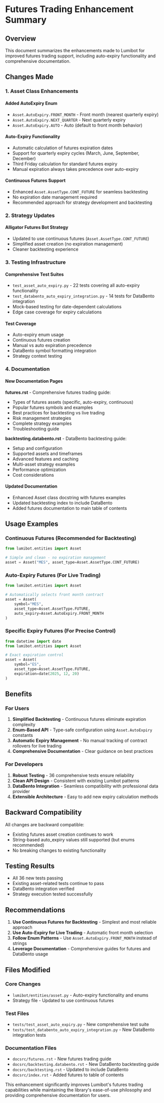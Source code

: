 # Futures Trading Enhancement Summary

## Overview

This document summarizes the enhancements made to Lumibot for improved futures trading support, including auto-expiry functionality and comprehensive documentation.

## Changes Made

### 1. Asset Class Enhancements

#### Added AutoExpiry Enum
- `Asset.AutoExpiry.FRONT_MONTH` - Front month (nearest quarterly expiry)
- `Asset.AutoExpiry.NEXT_QUARTER` - Next quarterly expiry  
- `Asset.AutoExpiry.AUTO` - Auto (default to front month behavior)

#### Auto-Expiry Functionality
- Automatic calculation of futures expiration dates
- Support for quarterly expiry cycles (March, June, September, December)
- Third Friday calculation for standard futures expiry
- Manual expiration always takes precedence over auto-expiry

#### Continuous Futures Support
- Enhanced `Asset.AssetType.CONT_FUTURE` for seamless backtesting
- No expiration date management required
- Recommended approach for strategy development and backtesting

### 2. Strategy Updates

#### Alligator Futures Bot Strategy
- Updated to use continuous futures (`Asset.AssetType.CONT_FUTURE`)
- Simplified asset creation (no expiration management)
- Cleaner backtesting experience

### 3. Testing Infrastructure

#### Comprehensive Test Suites
- `test_asset_auto_expiry.py` - 22 tests covering all auto-expiry functionality
- `test_databento_auto_expiry_integration.py` - 14 tests for DataBento integration
- Mock-based testing for date-dependent calculations
- Edge case coverage for expiry calculations

#### Test Coverage
- Auto-expiry enum usage
- Continuous futures creation
- Manual vs auto expiration precedence
- DataBento symbol formatting integration
- Strategy context testing

### 4. Documentation

#### New Documentation Pages

**futures.rst** - Comprehensive futures trading guide:
- Types of futures assets (specific, auto-expiry, continuous)
- Popular futures symbols and examples
- Best practices for backtesting vs live trading
- Risk management strategies
- Complete strategy examples
- Troubleshooting guide

**backtesting.databento.rst** - DataBento backtesting guide:
- Setup and configuration
- Supported assets and timeframes
- Advanced features and caching
- Multi-asset strategy examples
- Performance optimization
- Cost considerations

#### Updated Documentation
- Enhanced Asset class docstring with futures examples
- Updated backtesting index to include DataBento
- Added futures documentation to main table of contents

## Usage Examples

### Continuous Futures (Recommended for Backtesting)
```python
from lumibot.entities import Asset

# Simple and clean - no expiration management
asset = Asset("MES", asset_type=Asset.AssetType.CONT_FUTURE)
```

### Auto-Expiry Futures (For Live Trading)
```python
from lumibot.entities import Asset

# Automatically selects front month contract
asset = Asset(
    symbol="MES", 
    asset_type=Asset.AssetType.FUTURE, 
    auto_expiry=Asset.AutoExpiry.FRONT_MONTH
)
```

### Specific Expiry Futures (For Precise Control)
```python
from datetime import date
from lumibot.entities import Asset

# Exact expiration control
asset = Asset(
    symbol="ES",
    asset_type=Asset.AssetType.FUTURE,
    expiration=date(2025, 12, 20)
)
```

## Benefits

### For Users
1. **Simplified Backtesting** - Continuous futures eliminate expiration complexity
2. **Enum-Based API** - Type-safe configuration using `Asset.AutoExpiry` constants
3. **Automatic Expiry Management** - No manual tracking of contract rollovers for live trading
4. **Comprehensive Documentation** - Clear guidance on best practices

### For Developers  
1. **Robust Testing** - 36 comprehensive tests ensure reliability
2. **Clean API Design** - Consistent with existing Lumibot patterns
3. **DataBento Integration** - Seamless compatibility with professional data provider
4. **Extensible Architecture** - Easy to add new expiry calculation methods

## Backward Compatibility

All changes are backward compatible:
- Existing futures asset creation continues to work
- String-based auto_expiry values still supported (but enums recommended)
- No breaking changes to existing functionality

## Testing Results

- All 36 new tests passing
- Existing asset-related tests continue to pass
- DataBento integration verified
- Strategy execution tested successfully

## Recommendations

1. **Use Continuous Futures for Backtesting** - Simplest and most reliable approach
2. **Use Auto-Expiry for Live Trading** - Automatic front month selection
3. **Follow Enum Patterns** - Use `Asset.AutoExpiry.FRONT_MONTH` instead of strings
4. **Leverage Documentation** - Comprehensive guides for futures and DataBento usage

## Files Modified

### Core Changes
- `lumibot/entities/asset.py` - Auto-expiry functionality and enums
- Strategy file - Updated to use continuous futures

### Test Files
- `tests/test_asset_auto_expiry.py` - New comprehensive test suite
- `tests/test_databento_auto_expiry_integration.py` - New DataBento integration tests

### Documentation Files
- `docsrc/futures.rst` - New futures trading guide
- `docsrc/backtesting.databento.rst` - New DataBento backtesting guide
- `docsrc/backtesting.rst` - Updated to include DataBento
- `docsrc/index.rst` - Added futures to table of contents

This enhancement significantly improves Lumibot's futures trading capabilities while maintaining the library's ease-of-use philosophy and providing comprehensive documentation for users.
